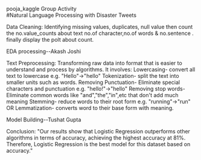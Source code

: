 pooja_kaggle
Group Activity
<br>
#Natural Language Processing with Disaster Tweets

Data Cleaning: 
     Identifying missing values, duplicates, null value then count the no.value_counts about text no.of character,no.of words & no.sentence . finally display the polt about count.

EDA processing--Akash Joshi 

Text Preprocessing:  Transforming raw data into format that is easier to understand and process by algorithms. It involves: Lowercasing- convert all text to lowercase e.g. "Hello"->"hello" Tokenization- split the text into smaller units such as words. Removing Punctuation- Eliminate special characters and punctuation e.g. "hello!"->"hello" Removing stop words- Eliminate common words like "and","the","in",etc that don't add much meaning Stemming- reduce words to their root form e.g. "running"->"run" OR Lemmatization- converts word to their base form with meaning.

      
Model Building--Tushat Gupta

Conclusion:
"Our results show that Logistic Regression outperforms other algorithms in terms of accuracy, achieving the highest accuracy at 81%. Therefore, Logistic Regression is the best model for this dataset based on accuracy."

